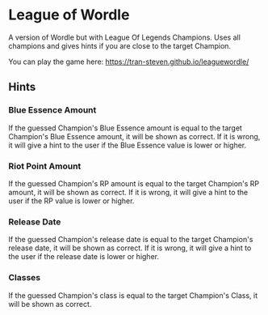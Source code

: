 # League of Wordle

A version of Wordle but with League Of Legends Champions.
Uses all champions and gives hints if you are close to the target Champion.

You can play the game here:
https://tran-steven.github.io/leaguewordle/

## Hints

### Blue Essence Amount
If the guessed Champion's Blue Essence amount is equal to the target Champion's Blue Essence amount, it will be shown as correct. If it is wrong, it will give a hint to the user if the Blue Essence value is lower or higher.

### Riot Point Amount
If the guessed Champion's RP amount is equal to the target Champion's RP amount, it will be shown as correct. If it is wrong, it will give a hint to the user if the RP value is lower or higher.

### Release Date
If the guessed Champion's release date is equal to the target Champion's release date, it will be shown as correct. If it is wrong, it will give a hint to the user if the release date is lower or higher.

### Classes
If the guessed Champion's class is equal to the target Champion's Class, it will be shown as correct.


